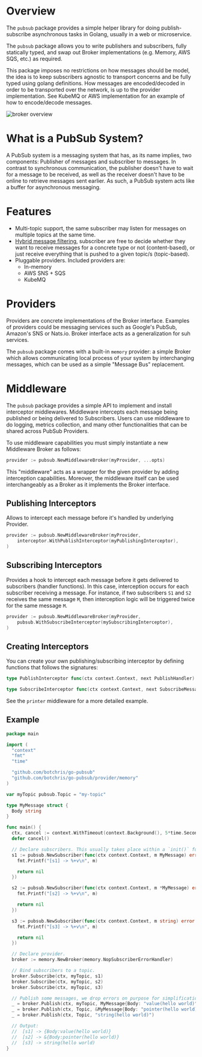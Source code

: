 # Overview

The `pubsub` package provides a simple helper library for doing
publish-subscribe asynchronous tasks in Golang, usually in a web or
microservice.

The  `pubsub` package allows you to write publishers and subscribers, fully
statically typed, and swap out Broker implementations (e.g. Memory, AWS SQS,
etc.) as required.

This package imposes no restrictions on how messages should be model, the idea
is to keep subscribers agnostic to transport concerns and be fully typed
using golang definitions. How messages are encoded/decoded in order to be
transported over the network, is up to the provider implementation. See
KubeMQ or AWS implementation for an example of how to encode/decode messages.

![broker overview][broker-overview]

# What is a PubSub System?

A PubSub system is a messaging system that has, as its name implies, two
components: Publisher of messages and subscriber to messages. In contrast to
synchronous communication, the publisher doesn't have to wait for a message to
be received, as well as the receiver doesn't have to be online to retrieve
messages sent earlier. As such, a PubSub system acts like a buffer for
asynchronous messaging.

# Features

- Multi-topic support, the same subscriber may listen for messages on
  multiple topics at the same time.
- [Hybrid message filtering][hybrid-filtering], subscriber are free to
  decide whether they want to receive messages for a concrete type or not
  (content-based), or just receive everything that is pushed to a given
  topic/s (topic-based).
- Pluggable providers. Included providers are:
  - In-memory
  - AWS SNS + SQS
  - KubeMQ

# Providers

Providers are concrete implementations of the Broker interface. Examples of
providers could be messaging services such as Google's PubSub, Amazon's SNS
or Nats.io. Broker interface acts as a generalization for suh services.

The `pubsub` package comes with a built-in `memory` provider: a simple
Broker which allows communicating local process of your system by
interchanging messages, which can be used as a simple "Message Bus" replacement.

# Middleware

The `pubsub` package provides a simple API to implement and install
interceptor middlewares. Middleware intercepts each message being published or
being delivered to Subscribers. Users can use middleware to do logging, metrics
collection, and many other functionalities that can be shared across PubSub
Providers.

To use middleware capabilities you must simply instantiate a new Middleware
Broker as follows:

```go
provider := pubsub.NewMiddlewareBroker(myProvider, ...opts)
```

This "middleware" acts as a wrapper for the given provider by adding
interception capabilities. Moreover, the middleware itself can be used
interchangeably as a Broker as it implements the Broker interface.

## Publishing Interceptors

Allows to intercept each message before it's handled by underlying Provider.

```go
provider := pubsub.NewMiddlewareBroker(myProvider,
    interceptor.WithPublishInterceptor(myPublishingInterceptor),
)
```

## Subscribing Interceptors

Provides a hook to intercept each message before it gets delivered to
subscribers (handler functions). In this case, interception occurs for each
subscriber receiving a message. For instance, if two subscribers `S1` and `S2`
receives the same message `M`, then interception logic will be triggered
twice for the same message `M`.

```go
provider := pubsub.NewMiddlewareBroker(myProvider,
    pubsub.WithSubscribeInterceptor(mySubscribingInterceptor),
)
```

## Creating Interceptors

You can create your own publishing/subscribing interceptor by defining functions
that follows the signatures:

```go
type PublishInterceptor func(ctx context.Context, next PublishHandler) PublishHandler
```

```go
type SubscribeInterceptor func(ctx context.Context, next SubscribeMessageHandler) SubscribeMessageHandler
```

See the `printer` middleware for a more detailed example.

## Example

```go
package main

import (
  "context"
  "fmt"
  "time"

  "github.com/botchris/go-pubsub"
  "github.com/botchris/go-pubsub/provider/memory"
)

var myTopic pubsub.Topic = "my-topic"

type MyMessage struct {
  Body string
}

func main() {
  ctx, cancel := context.WithTimeout(context.Background(), 5*time.Second)
  defer cancel()

  // Declare subscribers. This usually takes place within a `init()` function
  s1 := pubsub.NewSubscriber(func(ctx context.Context, m MyMessage) error {
    fmt.Printf("[s1] -> %+v\n", m)

    return nil
  })

  s2 := pubsub.NewSubscriber(func(ctx context.Context, m *MyMessage) error {
    fmt.Printf("[s2] -> %+v\n", m)

    return nil
  })

  s3 := pubsub.NewSubscriber(func(ctx context.Context, m string) error {
    fmt.Printf("[s3] -> %+v\n", m)

    return nil
  })

  // Declare provider.
  broker := memory.NewBroker(memory.NopSubscriberErrorHandler)

  // Bind subscribers to a topic.
  broker.Subscribe(ctx, myTopic, s1)
  broker.Subscribe(ctx, myTopic, s2)
  broker.Subscribe(ctx, myTopic, s3)

  // Publish some messages, we drop errors on purpose for simplification reasons
  _ = broker.Publish(ctx, myTopic, MyMessage{Body: "value(hello world)"})
  _ = broker.Publish(ctx, Topic, &MyMessage{Body: "pointer(hello world)"})
  _ = broker.Publish(ctx, Topic, "string(hello world)")

  // Output:
  //  [s1] -> {Body:value(hello world)}
  //  [s2] -> &{Body:pointer(hello world)}
  //  [s3] -> string(hello world)
}
```

[broker-overview]: doc/broker.overview.png
[hybrid-filtering]: https://en.wikipedia.org/wiki/Publish%E2%80%93subscribe_pattern#Message_filtering
